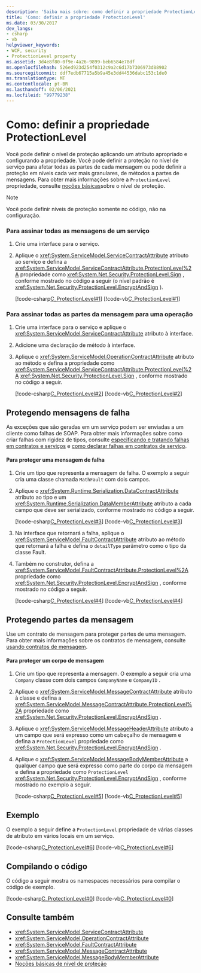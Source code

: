 ```yaml
---
description: 'Saiba mais sobre: como definir a propriedade ProtectionLevel'
title: 'Como: definir a propriedade ProtectionLevel'
ms.date: 03/30/2017
dev_langs:
- csharp
- vb
helpviewer_keywords:
- WCF, security
- ProtectionLevel property
ms.assetid: 3d4e8f80-0f9e-4a26-9899-beb6584e78df
ms.openlocfilehash: 526ed923d254f0312c9a2c6d17b7306973d88902
ms.sourcegitcommit: ddf7edb67715a5b9a45e3dd44536dabc153c1de0
ms.translationtype: MT
ms.contentlocale: pt-BR
ms.lasthandoff: 02/06/2021
ms.locfileid: "99779238"
---
```

# <a name="how-to-set-the-protectionlevel-property"></a>Como: definir a propriedade ProtectionLevel

Você pode definir o nível de proteção aplicando um atributo apropriado e configurando a propriedade. Você pode definir a proteção no nível de serviço para afetar todas as partes de cada mensagem ou pode definir a proteção em níveis cada vez mais granulares, de métodos a partes de mensagens. Para obter mais informações sobre a `ProtectionLevel` propriedade, consulte [noções básicas](understanding-protection-level.md)sobre o nível de proteção.  
  
> [!NOTE]
> Você pode definir níveis de proteção somente no código, não na configuração.  
  
### <a name="to-sign-all-messages-for-a-service"></a>Para assinar todas as mensagens de um serviço  
  
1. Crie uma interface para o serviço.  
  
2. Aplique o <xref:System.ServiceModel.ServiceContractAttribute> atributo ao serviço e defina a <xref:System.ServiceModel.ServiceContractAttribute.ProtectionLevel%2A> propriedade como <xref:System.Net.Security.ProtectionLevel.Sign> , conforme mostrado no código a seguir (o nível padrão é <xref:System.Net.Security.ProtectionLevel.EncryptAndSign> ).  
  
     [!code-csharp[C_ProtectionLevel#1](../../../samples/snippets/csharp/VS_Snippets_CFX/c_protectionlevel/cs/source.cs#1)]
     [!code-vb[C_ProtectionLevel#1](../../../samples/snippets/visualbasic/VS_Snippets_CFX/c_protectionlevel/vb/source.vb#1)]  
  
### <a name="to-sign-all-message-parts-for-an-operation"></a>Para assinar todas as partes da mensagem para uma operação  
  
1. Crie uma interface para o serviço e aplique o <xref:System.ServiceModel.ServiceContractAttribute> atributo à interface.  
  
2. Adicione uma declaração de método à interface.  
  
3. Aplique o <xref:System.ServiceModel.OperationContractAttribute> atributo ao método e defina a propriedade como <xref:System.ServiceModel.ServiceContractAttribute.ProtectionLevel%2A> <xref:System.Net.Security.ProtectionLevel.Sign> , conforme mostrado no código a seguir.  
  
     [!code-csharp[C_ProtectionLevel#2](../../../samples/snippets/csharp/VS_Snippets_CFX/c_protectionlevel/cs/source.cs#2)]
     [!code-vb[C_ProtectionLevel#2](../../../samples/snippets/visualbasic/VS_Snippets_CFX/c_protectionlevel/vb/source.vb#2)]  
  
## <a name="protecting-fault-messages"></a>Protegendo mensagens de falha  

 As exceções que são geradas em um serviço podem ser enviadas a um cliente como falhas de SOAP. Para obter mais informações sobre como criar falhas com rigidez de tipos, consulte [especificando e tratando falhas em contratos e serviços](specifying-and-handling-faults-in-contracts-and-services.md) e [como declarar falhas em contratos de serviço](how-to-declare-faults-in-service-contracts.md).  
  
#### <a name="to-protect-a-fault-message"></a>Para proteger uma mensagem de falha  
  
1. Crie um tipo que representa a mensagem de falha. O exemplo a seguir cria uma classe chamada `MathFault` com dois campos.  
  
2. Aplique o <xref:System.Runtime.Serialization.DataContractAttribute> atributo ao tipo e um <xref:System.Runtime.Serialization.DataMemberAttribute> atributo a cada campo que deve ser serializado, conforme mostrado no código a seguir.  
  
     [!code-csharp[C_ProtectionLevel#3](../../../samples/snippets/csharp/VS_Snippets_CFX/c_protectionlevel/cs/source.cs#3)]
     [!code-vb[C_ProtectionLevel#3](../../../samples/snippets/visualbasic/VS_Snippets_CFX/c_protectionlevel/vb/source.vb#3)]  
  
3. Na interface que retornará a falha, aplique o <xref:System.ServiceModel.FaultContractAttribute> atributo ao método que retornará a falha e defina o `detailType` parâmetro como o tipo da classe Fault.  
  
4. Também no construtor, defina a <xref:System.ServiceModel.FaultContractAttribute.ProtectionLevel%2A> propriedade como <xref:System.Net.Security.ProtectionLevel.EncryptAndSign> , conforme mostrado no código a seguir.  
  
     [!code-csharp[C_ProtectionLevel#4](../../../samples/snippets/csharp/VS_Snippets_CFX/c_protectionlevel/cs/source.cs#4)]
     [!code-vb[C_ProtectionLevel#4](../../../samples/snippets/visualbasic/VS_Snippets_CFX/c_protectionlevel/vb/source.vb#4)]  
  
## <a name="protecting-message-parts"></a>Protegendo partes da mensagem  

 Use um contrato de mensagem para proteger partes de uma mensagem. Para obter mais informações sobre os contratos de mensagem, consulte [usando contratos de mensagem](./feature-details/using-message-contracts.md).  
  
#### <a name="to-protect-a-message-body"></a>Para proteger um corpo de mensagem  
  
1. Crie um tipo que representa a mensagem. O exemplo a seguir cria uma `Company` classe com dois campos `CompanyName` e `CompanyID` .  
  
2. Aplique o <xref:System.ServiceModel.MessageContractAttribute> atributo à classe e defina a <xref:System.ServiceModel.MessageContractAttribute.ProtectionLevel%2A> propriedade como <xref:System.Net.Security.ProtectionLevel.EncryptAndSign> .  
  
3. Aplique o <xref:System.ServiceModel.MessageHeaderAttribute> atributo a um campo que será expresso como um cabeçalho de mensagem e defina a `ProtectionLevel` propriedade como <xref:System.Net.Security.ProtectionLevel.EncryptAndSign> .  
  
4. Aplique o <xref:System.ServiceModel.MessageBodyMemberAttribute> a qualquer campo que será expresso como parte do corpo da mensagem e defina a propriedade como `ProtectionLevel` <xref:System.Net.Security.ProtectionLevel.EncryptAndSign> , conforme mostrado no exemplo a seguir.  
  
     [!code-csharp[C_ProtectionLevel#5](../../../samples/snippets/csharp/VS_Snippets_CFX/c_protectionlevel/cs/source.cs#5)]
     [!code-vb[C_ProtectionLevel#5](../../../samples/snippets/visualbasic/VS_Snippets_CFX/c_protectionlevel/vb/source.vb#5)]  
  
## <a name="example"></a>Exemplo  

 O exemplo a seguir define a `ProtectionLevel` propriedade de várias classes de atributo em vários locais em um serviço.  
  
 [!code-csharp[C_ProtectionLevel#6](../../../samples/snippets/csharp/VS_Snippets_CFX/c_protectionlevel/cs/source.cs#6)]
 [!code-vb[C_ProtectionLevel#6](../../../samples/snippets/visualbasic/VS_Snippets_CFX/c_protectionlevel/vb/source.vb#6)]  
  
## <a name="compiling-the-code"></a>Compilando o código  

 O código a seguir mostra os namespaces necessários para compilar o código de exemplo.  
  
 [!code-csharp[C_ProtectionLevel#0](../../../samples/snippets/csharp/VS_Snippets_CFX/c_protectionlevel/cs/source.cs#0)]
 [!code-vb[C_ProtectionLevel#0](../../../samples/snippets/visualbasic/VS_Snippets_CFX/c_protectionlevel/vb/source.vb#0)]  
  
## <a name="see-also"></a>Consulte também

- <xref:System.ServiceModel.ServiceContractAttribute>
- <xref:System.ServiceModel.OperationContractAttribute>
- <xref:System.ServiceModel.FaultContractAttribute>
- <xref:System.ServiceModel.MessageContractAttribute>
- <xref:System.ServiceModel.MessageBodyMemberAttribute>
- [Noções básicas de nível de proteção](understanding-protection-level.md)
